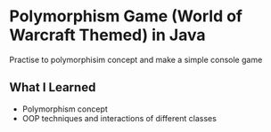 # Polymorphism Game (World of Warcraft Themed) in Java

 Practise to polymorphisim concept and make a simple console game 
 
 ## What I Learned
 
 * Polymorphism concept
 * OOP techniques and interactions of different classes

 